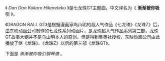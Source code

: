 

《 _Dan Dan Kokoro Hikareteku_ 》是七龙珠GT主题曲，中文译名为《 **渐渐被你吸引** 》。  

《DRAGON BALL
GT》是根据漫画家鸟山明的超人气作品《七龙珠》《龙珠Z》后，由东映动画公司制作的七龙珠系列动画片，是龙珠超人气作品系列第三部。龙珠GT故事大纲并不是鸟山明本人的原创，但是得到集英社授权，东映动画公司由此播放了继《龙珠》、《龙珠Z》以后的第三部《龙珠GT》。  
  

下面是 _渐渐被你吸引钢琴谱_ 。

